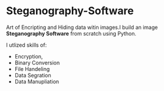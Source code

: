 # Steganography-Software

Art of Encripting and Hiding data witin images.I build an image **Steganography Software** from scratch using Python.

I utlized skills of:
* Encryption, 
* Binary Conversion 
* File Handeling 
* Data Segration 
* Data Manupliation
